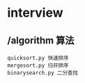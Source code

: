 # interview

## /algorithm 算法

    quicksort.py 快速排序
    mergesort.py 归并排序
    binarysearch.py 二分查找


